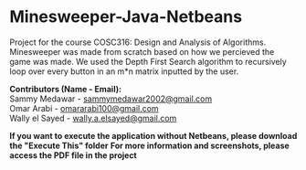 # Minesweeper-Java-Netbeans  
Project for the course COSC316: Design and Analysis of Algorithms. Minesweeper was made from scratch based on how we percieved the game was made. We used the Depth First Search algorithm to recursively loop over every button in an m*n matrix inputted by the user. 
  
**Contributors (Name - Email):**  
Sammy Medawar - sammymedawar2002@gmail.com  
Omar Arabi - omararabi100@gmail.com  
Wally el Sayed - wally.a.elsayed@gmail.com    

**If you want to execute the application without Netbeans, please download the "Execute This" folder**
**For more information and screenshots, please access the PDF file in the project**
